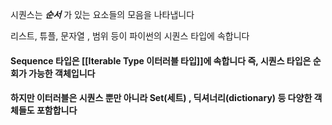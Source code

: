 
시퀀스는 ***순서*** 가 있는 요소들의 모음을 나타냅니다

리스트, 튜플, 문자열 , 범위 등이 파이썬의 시퀀스 타입에 속합니다

#### Sequence 타입은 [[Iterable Type 이터러블 타입]]에 속합니다 즉, 시퀀스 타입은 순회가 가능한 객체입니다

#### 하지만 이터러블은 시퀀스 뿐만 아니라 Set(세트) , 딕셔너리(dictionary) 등 다양한 객체들도 포함합니다

